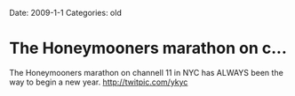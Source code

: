 Date: 2009-1-1
Categories: old

# The Honeymooners marathon on c...

The Honeymooners marathon on channell 11 in NYC has ALWAYS been the way to begin a new year.  <a href="http://twitpic.com/ykyc" rel="nofollow">http://twitpic.com/ykyc</a>
